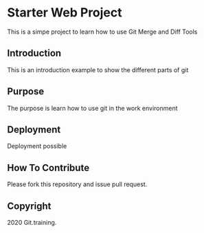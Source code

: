 # Starter Web Project

This is a simpe project to learn how to use Git Merge and Diff Tools

## Introduction

This is an introduction example to show the different parts of git

## Purpose


The purpose is learn how to use git in the work environment

## Deployment

Deployment possible

## How To Contribute

Please fork this repository and issue pull request.

## Copyright

2020 Git.training.